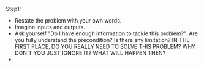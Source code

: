 Step1: 
- Restate the problem with your own words.
- Imagine inputs and outputs.
- Ask yourself "Do I have enough information to tackle this problem?".
  Are you fully understand the precondition?
  Is there any limitation?
  IN THE FIRST PLACE, DO YOU REALLY NEED TO SOLVE THIS PROBLEM? WHY DON'T YOU JUST IGNORE IT? WHAT WILL HAPPEN THEN?
- 